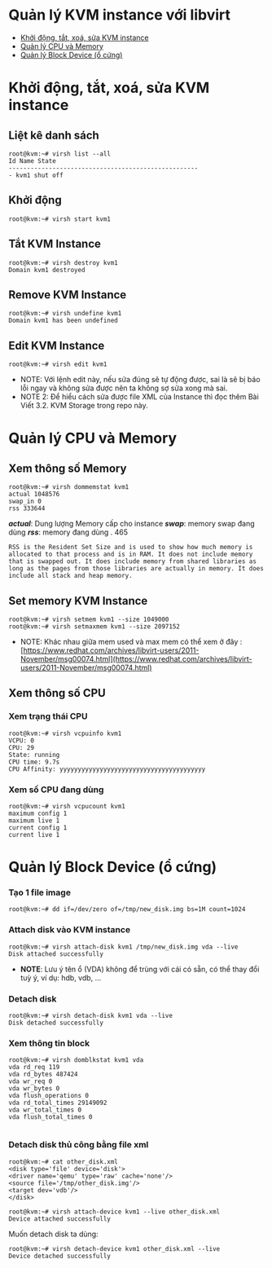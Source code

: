 ﻿# Quản lý KVM instance với libvirt

- [Khởi động, tắt, xoá, sửa KVM instance](#a)
- [Quản lý CPU và Memory](#b)
- [Quản lý Block Device (ổ cứng)](#c)


<a name="a"></a>

# Khởi động, tắt, xoá, sửa KVM instance

## Liệt kê danh sách
```
root@kvm:~# virsh list --all  
Id Name State  
----------------------------------------------------  
- kvm1 shut off
```

## Khởi động
```
root@kvm:~# virsh start kvm1
```  

## Tắt KVM Instance
```
root@kvm:~# virsh destroy kvm1  
Domain kvm1 destroyed
```  

## Remove KVM Instance
```
root@kvm:~# virsh undefine kvm1  
Domain kvm1 has been undefined
```  
## Edit KVM Instance
```
root@kvm:~# virsh edit kvm1
```  
* NOTE: Với lệnh edit này, nếu sửa đúng sẽ tự động được, sai là sẽ bị báo lỗi ngay và không sửa được nên ta không sợ sửa xong mà sai.  
*  NOTE 2: Để hiểu cách sửa được file XML của Instance thì đọc thêm Bài Viết 3.2. KVM Storage trong repo này.  

<a name="b"></a>
# Quản lý CPU và Memory
## Xem thông số Memory
```
root@kvm:~# virsh dommemstat kvm1  
actual 1048576  
swap_in 0  
rss 333644
```  
***actual***: Dung lượng Memory cấp cho instance
***swap***: memory swap đang dùng
***rss***: memory đang dùng . 465


`RSS is the Resident Set Size and is used to show how much memory is allocated to that process and is in RAM. It does not include memory that is swapped out. It does include memory from shared libraries as long as the pages from those libraries are actually in memory. It does include all stack and heap memory.`

## Set memory KVM Instance
```
root@kvm:~# virsh setmem kvm1 --size 1049000
root@kvm:~# virsh setmaxmem kvm1 --size 2097152
```  
* NOTE: Khác nhau giữa mem used và max mem có thể xem ở đây : [https://www.redhat.com/archives/libvirt-users/2011-November/msg00074.html](https://www.redhat.com/archives/libvirt-users/2011-November/msg00074.html)

## Xem thông số CPU
### Xem trạng thái CPU
```
root@kvm:~# virsh vcpuinfo kvm1  
VCPU: 0  
CPU: 29  
State: running  
CPU time: 9.7s  
CPU Affinity: yyyyyyyyyyyyyyyyyyyyyyyyyyyyyyyyyyyyyyyy
```  

### Xem số CPU đang dùng
```
root@kvm:~# virsh vcpucount kvm1  
maximum config 1  
maximum live 1  
current config 1  
current live 1
```  
<a name="c"></a>
# Quản lý Block Device (ổ cứng)

### Tạo 1 file image
```
root@kvm:~# dd if=/dev/zero of=/tmp/new_disk.img bs=1M count=1024
```  

### Attach disk vào KVM instance
```
root@kvm:~# virsh attach-disk kvm1 /tmp/new_disk.img vda --live  
Disk attached successfully
```  
* **NOTE**: Lưu ý tên ổ (VDA) không để trùng với cái có sẵn, có thể thay đổi tuỳ ý, ví dụ: hdb, vdb, ...

### Detach disk
```
root@kvm:~# virsh detach-disk kvm1 vda --live  
Disk detached successfully
```  

### Xem thông tin block
```
root@kvm:~# virsh domblkstat kvm1 vda  
vda rd_req 119  
vda rd_bytes 487424  
vda wr_req 0  
vda wr_bytes 0  
vda flush_operations 0  
vda rd_total_times 29149092  
vda wr_total_times 0  
vda flush_total_times 0


```  

### Detach disk thủ công bằng file xml
```
root@kvm:~# cat other_disk.xml  
<disk type='file' device='disk'>  
<driver name='qemu' type='raw' cache='none'/>  
<source file='/tmp/other_disk.img'/>  
<target dev='vdb'/>  
</disk>
```  

```
root@kvm:~# virsh attach-device kvm1 --live other_disk.xml  
Device attached successfully
```  

Muốn detach disk ta dùng:
```
root@kvm:~# virsh detach-device kvm1 other_disk.xml --live  
Device detached successfully
```  
